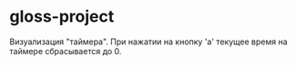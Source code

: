 # gloss-project
Визуализация "таймера". При нажатии на кнопку 'a' текущее время на таймере сбрасывается до 0.